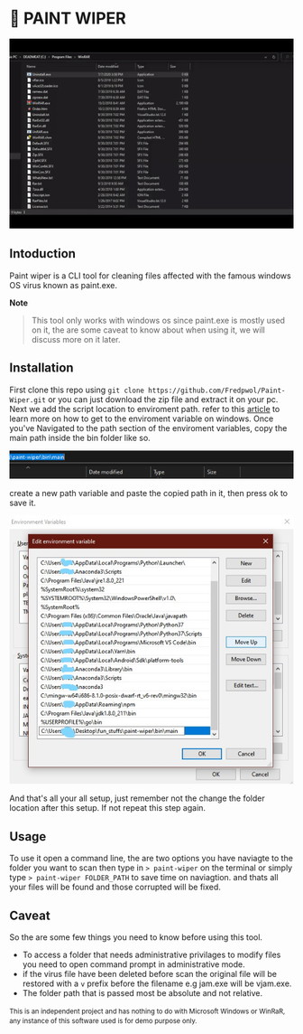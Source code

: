 # 🎨 PAINT WIPER

![demo_video](./assets/demo%vid.gif)
## Intoduction
Paint wiper is a CLI tool for cleaning files affected with the famous windows OS virus known as paint.exe.

<b>Note</b> 
>This tool only works with windows os since paint.exe is mostly used on it, the are some caveat to know about when using it, we will discuss more on it later.

## Installation
First clone this repo using `git clone https://github.com/Fredpwol/Paint-Wiper.git` or you can just download the zip file and extract it on your pc.
Next we add the script location to enviroment path. refer to this [article](https://www.architectryan.com/2018/08/31/how-to-change-environment-variables-on-windows-10/) to learn more on how to get to the enviroment variable on windows.
Once you've Navigated to the path section of the enviroment variables, copy the main path inside the bin folder like so.

![](./assets/path.png)

create a new path variable and paste the copied path in it, then press ok to save it.

![](./assets/envpath.png)

And that's all your all setup, just remember not the change the folder location after this setup. If not repeat this step again.

## Usage
To use it open a command line, the are two options you have naviagte to the folder you want to scan then type in `> paint-wiper` on the terminal or simply type `> paint-wiper FOLDER_PATH` to save time on naviagtion. and thats all your files will be found and those corrupted will be fixed.

## Caveat
So the are some few things you need to know before using this tool.

- To access a folder that needs administrative privilages to modify files you need to open command prompt in administrative mode.
- if the virus file have been deleted before scan the original file will be restored with a `v` prefix before the filename e.g jam.exe will be vjam.exe.
- The folder path that is passed most be absolute and not relative.

<small>This is an independent project and has nothing to do with Microsoft Windows or WinRaR, any instance of this software used is for demo purpose only.</small>